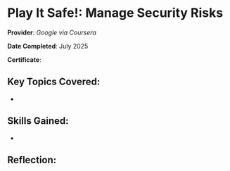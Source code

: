 # Play It Safe!: Manage Security Risks

**Provider**: _Google via Coursera_

**Date Completed**: July 2025

**Certificate**: 

## Key Topics Covered:
- 

## Skills Gained:
- 

## Reflection:
  

